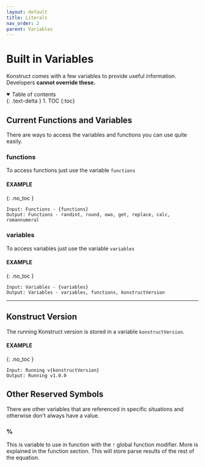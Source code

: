 ```yaml
---
layout: default
title: Literals
nav_order: 2
parent: Variables
---
```


# Built in Variables

Konstruct comes with a few variables to provide useful information. Developers **cannot override these.**

<details open markdown="block">
  <summary>
    Table of contents
  </summary>
  {: .text-delta }
1. TOC
{:toc}
</details>

## Current Functions and Variables

There are ways to access the variables and functions you can use quite easily.

### functions

To access functions just use the variable `functions`

#### EXAMPLE
{: .no_toc }
```
Input: Functions - {functions}
Output: Functions - randint, round, owo, get, replace, calc, romannumeral
```

### variables

To access variables just use the variable `variables`

#### EXAMPLE
{: .no_toc }
```
Input: Variables - {variables}
Output: Variables - variables, functions, konstructVersion
```

---

## Konstruct Version

The running Konstruct version is stored in a variable `konstructVersion`.

#### EXAMPLE
{: .no_toc }
```
Input: Running v{konstructVersion}
Output: Running v1.0.0
```

## Other Reserved Symbols

There are other variables that are referenced in specific situations and otherwise don't always have a value.

### %

This is variable to use in function with the `!` global function modifier. More is explained in the function section. This will store parse results of the rest of the equation.
